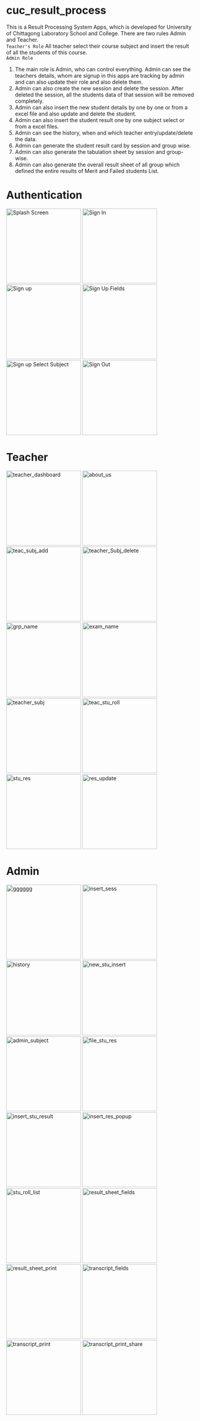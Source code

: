 # cuc_result_process

This is a Result Processing System Apps, which is developed for University of Chittagong Laboratory School and College. There are two rules Admin and Teacher. <br/>
`Teacher's Role`
 All teacher select their course subject and insert the result of all the students of this course.  <br/>
`Admin Role`
 1. The main role is Admin, who can control everything. Admin can see the teachers details, whom are signup in this apps are tracking by admin and can also update their role and also delete them. 
 2. Admin can also create the new session and delete the session. After deleted the session, all the students data of that session will be removed completely.
 3. Admin can also insert the new student details by one by one or from a excel file and also update and delete the student. 
 4. Admin can also insert the student result one by one subject select or from a excel files. 
 5. Admin can see the history, when and which teacher entry/update/delete the data. 
 6. Admin can generate the student result card by session and group wise. 
 7. Admin can also generate the tabulation sheet by session and group-wise. 
 8. Admin can also generate the overall result sheet of all group which defined the entire results of Merit and Failed students List. 

 # Authentication


<p>
  <img src="https://github.com/Saruj-chy/cuc_result_process/blob/main/cuc_ss/splash.jpg"   width="200" title="Splash Screen">
  <img src="https://github.com/Saruj-chy/cuc_result_process/blob/main/cuc_ss/sign_in.jpg"   width="200" title="Sign In">
  <img src="https://github.com/Saruj-chy/cuc_result_process/blob/main/cuc_ss/signup.jpg"   width="200" title="Sign up">
  <img src="https://github.com/Saruj-chy/cuc_result_process/blob/main/cuc_ss/signup_fields.jpg"   width="200" title="Sign Up Fields">
  <img src="https://github.com/Saruj-chy/cuc_result_process/blob/main/cuc_ss/signup_select_subj.jpg"   width="200" title="Sign up Select Subject">
  <img src="https://github.com/Saruj-chy/cuc_result_process/blob/main/cuc_ss/signout.jpg"   width="200" title="Sign Out">
  
</p>

# Teacher


<p>
  
  <img src="https://github.com/Saruj-chy/cuc_result_process/blob/main/cuc_ss/teacher/teacher_dashboard.jpg"   width="200" title="teacher_dashboard">
  <img src="https://github.com/Saruj-chy/cuc_result_process/blob/main/cuc_ss/teacher/about_us.jpg"   width="200" title="about_us">
  <img src="https://github.com/Saruj-chy/cuc_result_process/blob/main/cuc_ss/teacher/teac_subj_add.jpg"   width="200" title="teac_subj_add">
  <img src="https://github.com/Saruj-chy/cuc_result_process/blob/main/cuc_ss/teacher/teacher_Subj_delete.jpg"   width="200" title="teacher_Subj_delete">
  <img src="https://github.com/Saruj-chy/cuc_result_process/blob/main/cuc_ss/teacher/grp_name.jpg"   width="200" title="grp_name">
  <img src="https://github.com/Saruj-chy/cuc_result_process/blob/main/cuc_ss/teacher/exam_name.jpg"   width="200" title="exam_name">
  <img src="https://github.com/Saruj-chy/cuc_result_process/blob/main/cuc_ss/teacher/teacher_subj.jpg"   width="200" title="teacher_subj">
  <img src="https://github.com/Saruj-chy/cuc_result_process/blob/main/cuc_ss/teacher/teac_stu_roll.jpg"   width="200" title="teac_stu_roll">
  <img src="https://github.com/Saruj-chy/cuc_result_process/blob/main/cuc_ss/teacher/stu_res.jpg"   width="200" title="stu_res">
  <img src="https://github.com/Saruj-chy/cuc_result_process/blob/main/cuc_ss/teacher/res_update.jpg"   width="200" title="res_update">
</p>

# Admin


<p>
  
  <img src="https://github.com/Saruj-chy/cuc_result_process/blob/main/cuc_ss/admin/admin_dashboard.jpg"   width="200" title="gggggg">
  <img src="https://github.com/Saruj-chy/cuc_result_process/blob/main/cuc_ss/admin/insert_sess.jpg"   width="200" title="insert_sess">
  <img src="https://github.com/Saruj-chy/cuc_result_process/blob/main/cuc_ss/admin/history.jpg"   width="200" title="history">
  <img src="https://github.com/Saruj-chy/cuc_result_process/blob/main/cuc_ss/admin/new_stu_insert.jpg"   width="200" title="new_stu_insert">
  <img src="https://github.com/Saruj-chy/cuc_result_process/blob/main/cuc_ss/admin/admin_subject.jpg"   width="200" title="admin_subject">
  <img src="https://github.com/Saruj-chy/cuc_result_process/blob/main/cuc_ss/admin/file_stu_res.jpg"   width="200" title="file_stu_res">
  <img src="https://github.com/Saruj-chy/cuc_result_process/blob/main/cuc_ss/admin/insert_stu_result.jpg"   width="200" title="insert_stu_result">
  <img src="https://github.com/Saruj-chy/cuc_result_process/blob/main/cuc_ss/admin/insert_res_popup.jpg"   width="200" title="insert_res_popup">
  <img src="https://github.com/Saruj-chy/cuc_result_process/blob/main/cuc_ss/admin/stu_roll_list.jpg"   width="200" title="stu_roll_list">
  <img src="https://github.com/Saruj-chy/cuc_result_process/blob/main/cuc_ss/admin/result_sheet_fields.jpg"   width="200" title="result_sheet_fields">
  <img src="https://github.com/Saruj-chy/cuc_result_process/blob/main/cuc_ss/admin/result_sheet_print.jpg"   width="200" title="result_sheet_print">
  <img src="https://github.com/Saruj-chy/cuc_result_process/blob/main/cuc_ss/admin/transcript_fields.jpg"   width="200" title="transcript_fields">
  <img src="https://github.com/Saruj-chy/cuc_result_process/blob/main/cuc_ss/admin/transcript_print.jpg"   width="200" title="transcript_print">
  <img src="https://github.com/Saruj-chy/cuc_result_process/blob/main/cuc_ss/admin/transcript_print_share.jpg"   width="200" title="transcript_print_share">
</p>
